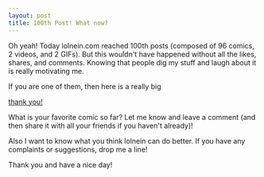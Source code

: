 ```yaml
---
layout: post
title: 100th Post! What now?
---
```


Oh yeah!
Today lolnein.com reached 100th posts (composed of 96 comics, 2 videos, and 2 GIFs).
But this wouldn't have happened without all the likes, shares, and comments.
Knowing that people dig my stuff and laugh about it is really motivating me.

If you are one of them, then here is a really big  

[thank you!](/images/thankyou.png)

What is your favorite comic so far? 
Let me know and leave a comment (and then share it with all your friends if you haven't already)!

Also I want to know what you think lolnein can do better.
If you have any complaints or suggestions, drop me a line!


Thank you and have a nice day!
